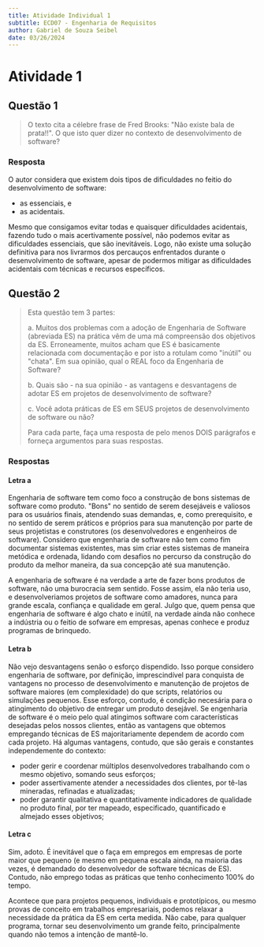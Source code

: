 ```yaml
---
title: Atividade Individual 1
subtitle: ECD07 - Engenharia de Requisitos
author: Gabriel de Souza Seibel
date: 03/26/2024
---
```


# Atividade 1 

## Questão 1

> O texto cita a célebre frase de Fred Brooks: "Não existe bala de prata!!". 
> O que isto quer dizer no contexto de desenvolvimento de software?

### Resposta

O autor considera que existem dois tipos de dificuldades no feitio do desenvolvimento de software: 

- as essenciais, e
- as acidentais.

Mesmo que consigamos evitar todas e quaisquer dificuldades acidentais, fazendo tudo o mais acertivamente possível, não podemos evitar as dificuldades essenciais, que são inevitáveis. Logo, não existe uma solução definitiva para nos livrarmos dos percauços enfrentados durante o desenvolvimento de software, apesar de podermos mitigar as dificuldades acidentais com técnicas e recursos específicos. 

## Questão 2 

> Esta questão tem 3 partes:  
>  
> a. Muitos dos problemas com a adoção de Engenharia de Software (abreviada ES) na prática vêm de uma má compreensão dos objetivos da ES. Erroneamente, muitos acham que ES é basicamente relacionada com documentação
e por isto a rotulam como "inútil" ou "chata". Em sua opinião, qual o REAL foco da Engenharia de Software?  
>  
> b. Quais são - na sua opinião - as vantagens e desvantagens de adotar ES em projetos de desenvolvimento de software?  
>   
> c. Você adota práticas de ES em SEUS projetos de desenvolvimento de software ou não?  
>  
> Para cada parte, faça uma resposta de pelo menos DOIS parágrafos e forneça argumentos para suas respostas.

### Respostas

#### Letra a 

Engenharia de software tem como foco a construção de bons sistemas de software como produto. "Bons" no sentido de serem desejáveis e valiosos para os usuários finais, atendendo suas demandas, e, como prerequisito, e no sentido de serem práticos e próprios para sua manutenção por parte de seus projetistas e construtores (os desenvolvedores e engenheiros de software). Considero que engenharia de software não tem como fim documentar sistemas existentes, mas sim criar estes sistemas de maneira metódica e ordenada, lidando com desafios no percurso da construção do produto da melhor maneira, da sua concepção até sua manutenção.

A engenharia de software é na verdade a arte de fazer bons produtos de software, não uma burocracia sem sentido. Fosse assim, ela não teria uso, e desenvolveriamos projetos de software como amadores, nunca para grande escala, confiança e qualidade em geral. Julgo que, quem pensa que engenharia de software é algo chato e inútil, na verdade ainda não conhece a indústria ou o feitio de sofware em empresas, apenas conhece e produz programas de brinquedo.

#### Letra b

Não vejo desvantagens senão o esforço dispendido. Isso porque considero engenharia de software, por definição, imprescindível para conquista de vantagens no processo de desenvolvimento e manutenção de projetos de software maiores (em complexidade) do que scripts, relatórios ou simulações pequenos. Esse esforço, contudo, é condição necesária para o atingimento do objetivo de entregar um produto desejável. Se engenharia de software é o meio pelo qual atingimos software com características desejadas pelos nossos clientes, então as vantagens que obtemos empregando técnicas de ES majoritariamente dependem de acordo com cada projeto. Há algumas vantagens, contudo, que são gerais e constantes independemente do contexto:

- poder gerir e coordenar múltiplos desenvolvedores trabalhando com o mesmo objetivo, somando seus esforços;
- poder assertivamente atender a necessidades dos clientes, por tê-las mineradas, refinadas e atualizadas;
- poder garantir qualitativa e quantitativamente indicadores de qualidade no produto final, por ter mapeado, especificado, quantificado e almejado esses objetivos;

#### Letra c

Sim, adoto. É inevitável que o faça em empregos em empresas de porte maior que pequeno (e mesmo em pequena escala ainda, na maioria das vezes, é demandado do desenvolvedor de software técnicas de ES). Contudo, não emprego todas as práticas que tenho conhecimento 100% do tempo.

Acontece que para projetos pequenos, individuais e prototípicos, ou mesmo provas de conceito em trabalhos empresariais, podemos relaxar a necessidade da prática da ES em certa medida. Não cabe, para qualquer programa, tornar seu desenvolvimento um grande feito, principalmente quando não temos a intenção de mantê-lo.
